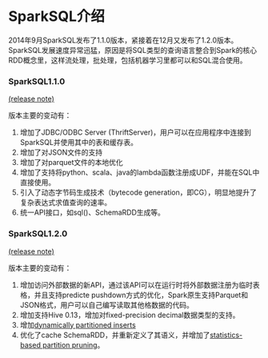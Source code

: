 # SparkSQL介绍
2014年9月SparkSQL发布了1.1.0版本，紧接着在12月又发布了1.2.0版本。SparkSQL发展速度异常迅猛，原因是将SQL类型的查询语言整合到Spark的核心RDD概念里，这样流处理，批处理，包括机器学习里都可以和SQL混合使用。

### SparkSQL1.1.0
[(release note)](https://spark.apache.org/releases/spark-release-1-1-0.html)

版本主要的变动有：
1. 增加了JDBC/ODBC Server (ThriftServer)，用户可以在应用程序中连接到SparkSQL并使用其中的表和缓存表。
2. 增加了对JSON文件的支持
3. 增加了对parquet文件的本地优化
4. 增加了支持将python、scala、java的lambda函数注册成UDF，并能在SQL中直接使用。
5. 引入了动态字节码生成技术（bytecode generation，即CG），明显地提升了复杂表达式求值查询的速率。
6. 统一API接口，如sql()、SchemaRDD生成等。


### SparkSQL1.2.0
[(release note)](https://spark.apache.org/releases/spark-release-1-2-0.html)

版本主要的变动有：

1. 增加访问外部数据的新API，通过该API可以在运行时将外部数据注册为临时表格，并且支持predicte pushdown方式的优化，Spark原生支持Parquet和JSON格式，用户可以自己编写读取其他格数据的代码。
2. 增加支持Hive 0.13，增加对fixed-precision decimal数据类型的支持。
3. 增加[dynamically partitioned inserts](https://issues.apache.org/jira/browse/SPARK-3007)
4. 优化了cache SchemaRDD，并重新定义了其语义，并增加了[statistics-based partition pruning](https://issues.apache.org/jira/browse/SPARK-2961)。
